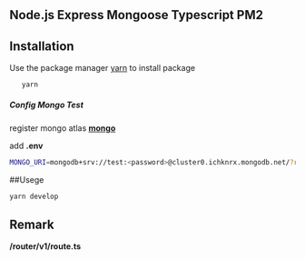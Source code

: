 # 
  <h2>Node.js Express Mongoose  Typescript PM2</h2>

 ## Installation

Use the package manager [yarn](https://yarnpkg.com/getting-started/install) to install package

```bash
   yarn
```
 <h5> Config Mongo Test </h5>

 register mongo atlas **[mongo](https://www.mongodb.com/cloud/atlas/register)**

add **.env**
 ```bash
MONGO_URI=mongodb+srv://test:<password>@cluster0.ichknrx.mongodb.net/?retryWrites=true&w=majority
 ```
##Usege

 ```bash
 yarn develop
 ```

 ## Remark

 **/router/v1/route.ts**

